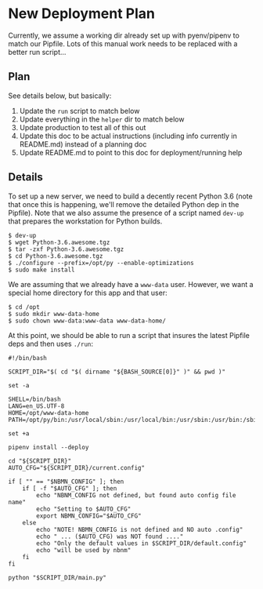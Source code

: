 # New Deployment Plan

Currently, we assume a working dir already set up with pyenv/pipenv to match
our Pipfile. Lots of this manual work needs to be replaced with a better run
script...

## Plan

See details below, but basically:

1. Update the `run` script to match below
1. Update everything in the `helper` dir to match below
1. Update production to test all of this out
1. Update this doc to be actual instructions (including info currently in
   README.md) instead of a planning doc
1. Update README.md to point to this doc for deployment/running help

## Details

To set up a new server, we need to build a decently recent Python 3.6 (note
that once this is happening, we'll remove the detailed Python dep in the
Pipfile).  Note that we also assume the presence of a script named `dev-up`
that prepares the workstation for Python builds.

```
$ dev-up
$ wget Python-3.6.awesome.tgz
$ tar -zxf Python-3.6.awesome.tgz
$ cd Python-3.6.awesome.tgz
$ ./configure --prefix=/opt/py --enable-optimizations
$ sudo make install
```

We are assuming that we already have a `www-data` user. However, we want a
special home directory for this app and that user:

```
$ cd /opt
$ sudo mkdir www-data-home
$ sudo chown www-data:www-data www-data-home/
```

At this point, we should be able to run a script that insures the latest
Pipfile deps and then uses `./run`:

```
#!/bin/bash

SCRIPT_DIR="$( cd "$( dirname "${BASH_SOURCE[0]}" )" && pwd )"

set -a

SHELL=/bin/bash
LANG=en_US.UTF-8
HOME=/opt/www-data-home
PATH=/opt/py/bin:/usr/local/sbin:/usr/local/bin:/usr/sbin:/usr/bin:/sbin:/bin:/snap/bin

set +a

pipenv install --deploy

cd "${SCRIPT_DIR}"
AUTO_CFG="${SCRIPT_DIR}/current.config"

if [ "" == "$NBMN_CONFIG" ]; then
    if [ -f "$AUTO_CFG" ]; then
        echo "NBNM_CONFIG not defined, but found auto config file name"
        echo "Setting to $AUTO_CFG"
        export NBMN_CONFIG="$AUTO_CFG"
    else
        echo "NOTE! NBMN_CONFIG is not defined and NO auto .config"
        echo " ... ($AUTO_CFG) was NOT found ...."
        echo "Only the default values in $SCRIPT_DIR/default.config"
        echo "will be used by nbnm"
    fi
fi

python "$SCRIPT_DIR/main.py"
```
